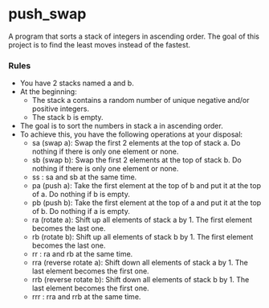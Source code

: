 # push_swap

A program that sorts a stack of integers in ascending order. The goal of this project is to find the least moves instead of the fastest.

### Rules

- You have 2 stacks named a and b.
- At the beginning:
	- The stack a contains a random number of unique negative and/or positive integers.
	- The stack b is empty.
- The goal is to sort the numbers in stack a in ascending order.
- To achieve this, you have the following operations at your disposal:
	- sa (swap a): Swap the first 2 elements at the top of stack a. Do nothing if there is only one element or none.
	- sb (swap b): Swap the first 2 elements at the top of stack b. Do nothing if there is only one element or none.
	- ss : sa and sb at the same time.
	- pa (push a): Take the first element at the top of b and put it at the top of a. Do nothing if b is empty.
	- pb (push b): Take the first element at the top of a and put it at the top of b. Do nothing if a is empty.
	- ra (rotate a): Shift up all elements of stack a by 1. The first element becomes the last one.
	- rb (rotate b): Shift up all elements of stack b by 1. The first element becomes the last one.
	- rr : ra and rb at the same time.
	- rra (reverse rotate a): Shift down all elements of stack a by 1. The last element becomes the first one.
	- rrb (reverse rotate b): Shift down all elements of stack b by 1. The last element becomes the first one.
	- rrr : rra and rrb at the same time.
